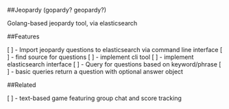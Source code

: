##Jeopardy (gopardy? geopardy?)

Golang-based jeopardy tool, via elasticsearch

##Features

[ ] - Import jeopardy questions to elasticsearch via command line interface
  [ ] - find source for questions
  [ ] - implement cli tool
  [ ] - implement elasticsearch interface
[ ] - Query for questions based on keyword/phrase
  [ ] - basic queries return a question with optional answer object

##Related

[ ] - text-based game featuring group chat and score tracking
